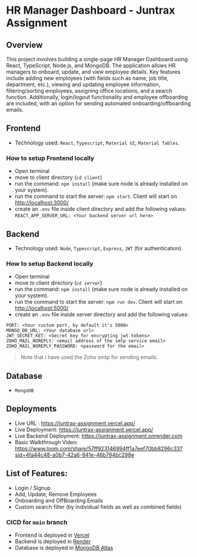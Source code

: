 # HR Manager Dashboard - Juntrax Assignment

## Overview
This project involves building a single-page HR Manager Dashboard using React, TypeScript, Node.js, and MongoDB. The application allows HR managers to onboard, update, and view employee details. Key features include adding new employees (with fields such as name, job title, department, etc.), viewing and updating employee information, filtering/sorting employees, assigning office locations, and a search function. Additionally, login/logout functionality and employee offboarding are included, with an option for sending automated onboarding/offboarding emails.

## Frontend

-   Technology used: `React`, `Typescript`, `Material UI`, `Material Tables`.

### How to setup Frontend locally

-   Open terminal
-   move to client directory (`cd client`)
-   run the command: `npm install` (make sure node is already installed on your system).
-   run the command to start the server: `npm start`. Client will start on [http://localhost:3000/](http://localhost:3000/)
-   create an `.env` file inside client directory and add the following values:
    `REACT_APP_SERVER_URL: <Your backend server url here>`

## Backend

-   Technology used: `Node`, `Typescript`, `Express`, `JWT` (for authentication).

### How to setup Backend locally

-   Open terminal
-   move to client directory (`cd server`)
-   run the command: `npm install` (make sure node is already installed on your system).
-   run the command to start the server: `npm run dev`. Client will start on [http://localhost:5000/](http://localhost:5000/)
-   create an `.env` file inside server directory and add the following values:

```
PORT: <Your custom port, by default it's 5000>
MONGO_DB_URL: <Your database url>
JWT_SECRET_KET: <Secret key for encrypting jwt tokens>
ZOHO_MAIL_NOREPLY: <email address of the smtp service email>
ZOHO_MAIL_NOREPLY_PASSWORD: <password for the email>
```

> Note that i have used the Zoho smtp for sending emails.

## Database

-   `MongoDB`

## Deployments

-   Live URL : https://juntrax-assignment.vercel.app/
-   Live Deployment: https://juntrax-assignment.vercel.app/
-   Live Backend Deployment: https://juntrax-assignment.onrender.com
-   Basic Walkthrough Video: https://www.loom.com/share/57ff923146994ff1a7eef70bb8296c33?sid=4fa44c48-a0b7-42a6-841e-46b794bc298e

## List of Features:

-   Login / Signup
-   Add, Update, Remove Employees
-   Onboarding and OffBoarding Emails
-   Custom search filter (by individual fields as well as combined fields)

### CICD for `main` branch

-   Frontend is deployed in [Vercel](https://vercel.com/)
-   Backend is deployed in [Render](https://render.com/)
-   Database is deployed in [MongoDB Atlas](https://www.mongodb.com/atlas/database)
